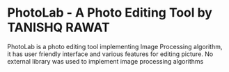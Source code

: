 # PhotoLab - A Photo Editing Tool by TANISHQ RAWAT
PhotoLab is a photo editing tool implementing Image Processing algorithm, it has user friendly interface and various features for editing picture. No external library was used to implement image processing algorithms
